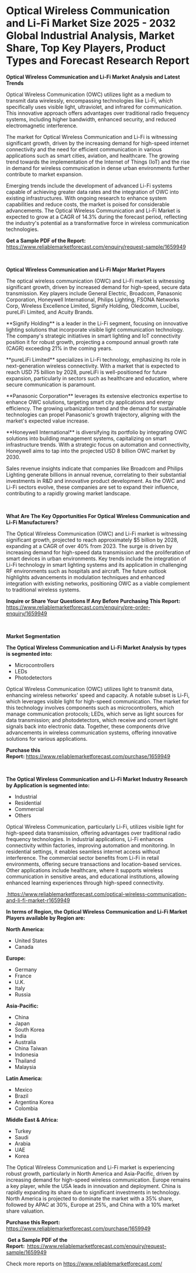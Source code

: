 <p><h1>Optical Wireless Communication and Li-Fi Market Size 2025 - 2032 Global Industrial Analysis, Market Share, Top Key Players, Product Types and Forecast Research Report</h1></p><p><strong>Optical Wireless Communication and Li-Fi Market Analysis and Latest Trends</strong></p>
<p><p>Optical Wireless Communication (OWC) utilizes light as a medium to transmit data wirelessly, encompassing technologies like Li-Fi, which specifically uses visible light, ultraviolet, and infrared for communication. This innovative approach offers advantages over traditional radio frequency systems, including higher bandwidth, enhanced security, and reduced electromagnetic interference.</p><p>The market for Optical Wireless Communication and Li-Fi is witnessing significant growth, driven by the increasing demand for high-speed internet connectivity and the need for efficient communication in various applications such as smart cities, aviation, and healthcare. The growing trend towards the implementation of the Internet of Things (IoT) and the rise in demand for wireless communication in dense urban environments further contribute to market expansion.</p><p>Emerging trends include the development of advanced Li-Fi systems capable of achieving greater data rates and the integration of OWC into existing infrastructures. With ongoing research to enhance system capabilities and reduce costs, the market is poised for considerable advancements. The Optical Wireless Communication and Li-Fi Market is expected to grow at a CAGR of 14.3% during the forecast period, reflecting the industry's potential as a transformative force in wireless communication technologies.</p></p>
<p><strong>Get a Sample PDF of the Report:&nbsp;</strong> <a href="https://www.reliablemarketforecast.com/enquiry/request-sample/1659949?utm_campaign=1888&utm_medium=2&utm_source=Github&utm_content=ia&utm_term=17012025&utm_id=optical-wireless-communication-and-li-fi">https://www.reliablemarketforecast.com/enquiry/request-sample/1659949</a></p>
<p>&nbsp;</p>
<p><strong>Optical Wireless Communication and Li-Fi Major Market Players</strong></p>
<p><p>The optical wireless communication (OWC) and Li-Fi market is witnessing significant growth, driven by increased demand for high-speed, secure data transmission. Key players include General Electric, Broadcom, Panasonic Corporation, Honeywell International, Philips Lighting, FSONA Networks Corp, Wireless Excellence Limited, Signify Holding, Oledcomm, Lucibel, pureLiFi Limited, and Acuity Brands.</p><p>**Signify Holding** is a leader in the Li-Fi segment, focusing on innovative lighting solutions that incorporate visible light communication technology. The company's strategic initiatives in smart lighting and IoT connectivity position it for robust growth, projecting a compound annual growth rate (CAGR) exceeding 21% in the coming years.</p><p>**pureLiFi Limited** specializes in Li-Fi technology, emphasizing its role in next-generation wireless connectivity. With a market that is expected to reach USD 75 billion by 2028, pureLiFi is well-positioned for future expansion, particularly in sectors such as healthcare and education, where secure communication is paramount.</p><p>**Panasonic Corporation** leverages its extensive electronics expertise to enhance OWC solutions, targeting smart city applications and energy efficiency. The growing urbanization trend and the demand for sustainable technologies can propel Panasonic's growth trajectory, aligning with the market's expected value increase.</p><p>**Honeywell International** is diversifying its portfolio by integrating OWC solutions into building management systems, capitalizing on smart infrastructure trends. With a strategic focus on automation and connectivity, Honeywell aims to tap into the projected USD 8 billion OWC market by 2030.</p><p>Sales revenue insights indicate that companies like Broadcom and Philips Lighting generate billions in annual revenue, correlating to their substantial investments in R&D and innovative product development. As the OWC and Li-Fi sectors evolve, these companies are set to expand their influence, contributing to a rapidly growing market landscape.</p></p>
<p>&nbsp;</p>
<p><strong>What Are The Key Opportunities For Optical Wireless Communication and Li-Fi Manufacturers?</strong></p>
<p><p>The Optical Wireless Communication (OWC) and Li-Fi market is witnessing significant growth, projected to reach approximately $5 billion by 2028, expanding at a CAGR of over 40% from 2023. The surge is driven by increasing demand for high-speed data transmission and the proliferation of smart devices in urban environments. Key trends include the integration of Li-Fi technology in smart lighting systems and its application in challenging RF environments such as hospitals and aircraft. The future outlook highlights advancements in modulation techniques and enhanced integration with existing networks, positioning OWC as a viable complement to traditional wireless systems.</p></p>
<p><strong>Inquire or Share Your Questions If Any Before Purchasing This Report:</strong> <a href="https://www.reliablemarketforecast.com/enquiry/pre-order-enquiry/1659949?utm_campaign=1888&utm_medium=2&utm_source=Github&utm_content=ia&utm_term=17012025&utm_id=optical-wireless-communication-and-li-fi">https://www.reliablemarketforecast.com/enquiry/pre-order-enquiry/1659949</a></p>
<p>&nbsp;</p>
<p><strong>Market Segmentation</strong></p>
<p><strong>The Optical Wireless Communication and Li-Fi Market Analysis by types is segmented into:</strong></p>
<p><ul><li>Microcontrollers</li><li>LEDs</li><li>Photodetectors</li></ul></p>
<p><p>Optical Wireless Communication (OWC) utilizes light to transmit data, enhancing wireless networks' speed and capacity. A notable subset is Li-Fi, which leverages visible light for high-speed communication. The market for this technology involves components such as microcontrollers, which manage communication protocols; LEDs, which serve as light sources for data transmission; and photodetectors, which receive and convert light signals back into electronic data. Together, these components drive advancements in wireless communication systems, offering innovative solutions for various applications.</p></p>
<p><strong>Purchase this Report:&nbsp;</strong><a href="https://www.reliablemarketforecast.com/purchase/1659949?utm_campaign=1888&utm_medium=2&utm_source=Github&utm_content=ia&utm_term=17012025&utm_id=optical-wireless-communication-and-li-fi">https://www.reliablemarketforecast.com/purchase/1659949</a></p>
<p>&nbsp;</p>
<p><strong>The Optical Wireless Communication and Li-Fi Market Industry Research by Application is segmented into:</strong></p>
<p><ul><li>Industrial</li><li>Residential</li><li>Commercial</li><li>Others</li></ul></p>
<p><p>Optical Wireless Communication, particularly Li-Fi, utilizes visible light for high-speed data transmission, offering advantages over traditional radio frequency technologies. In industrial applications, Li-Fi enhances connectivity within factories, improving automation and monitoring. In residential settings, it enables seamless internet access without interference. The commercial sector benefits from Li-Fi in retail environments, offering secure transactions and location-based services. Other applications include healthcare, where it supports wireless communication in sensitive areas, and educational institutions, allowing enhanced learning experiences through high-speed connectivity.</p></p>
<p><a href="https://www.reliablemarketforecast.com/optical-wireless-communication-and-li-fi-market-r1659949?utm_campaign=1888&utm_medium=2&utm_source=Github&utm_content=ia&utm_term=17012025&utm_id=optical-wireless-communication-and-li-fi">&nbsp;https://www.reliablemarketforecast.com/optical-wireless-communication-and-li-fi-market-r1659949</a></p>
<p><strong>In terms of Region, the Optical Wireless Communication and Li-Fi Market Players available by Region are:</strong></p>
<p>
    <p> <strong> North America: </strong>
        <ul>
            <li>United States</li>
            <li>Canada</li>
        </ul>
        </p> 
    <p> <strong> Europe: </strong>
        <ul>
            <li>Germany</li>
            <li>France</li>
            <li>U.K.</li>
            <li>Italy</li>
            <li>Russia</li>
        </ul>
        </p> 
    <p> <strong> Asia-Pacific: </strong>
        <ul>
            <li>China</li>
            <li>Japan</li>
            <li>South Korea</li>
            <li>India</li>
            <li>Australia</li>
            <li>China Taiwan</li>
            <li>Indonesia</li>
            <li>Thailand</li>
            <li>Malaysia</li>
        </ul>
        </p> 
    <p> <strong> Latin America: </strong>
        <ul>
            <li>Mexico</li>
            <li>Brazil</li>
            <li>Argentina Korea</li>
            <li>Colombia</li>
        </ul>
        </p> 
    <p> <strong> Middle East & Africa: </strong>
        <ul>
            <li>Turkey</li>
            <li>Saudi</li>
            <li>Arabia</li>
            <li>UAE</li>
            <li>Korea</li>
        </ul>
    </p>
    </p>
<p><p>The Optical Wireless Communication and Li-Fi market is experiencing robust growth, particularly in North America and Asia-Pacific, driven by increasing demand for high-speed wireless communication. Europe remains a key player, while the USA leads in innovation and deployment. China is rapidly expanding its share due to significant investments in technology. North America is projected to dominate the market with a 35% share, followed by APAC at 30%, Europe at 25%, and China with a 10% market share valuation.</p></p>
<p><strong>Purchase this Report: </strong><a href="https://www.reliablemarketforecast.com/purchase/1659949?utm_campaign=1888&utm_medium=2&utm_source=Github&utm_content=ia&utm_term=17012025&utm_id=optical-wireless-communication-and-li-fi">https://www.reliablemarketforecast.com/purchase/1659949</a></p>
<p>&nbsp;<strong>Get a Sample PDF of the Report:&nbsp;&nbsp;</strong><a href="https://www.reliablemarketforecast.com/enquiry/request-sample/1659949?utm_campaign=1888&utm_medium=2&utm_source=Github&utm_content=ia&utm_term=17012025&utm_id=optical-wireless-communication-and-li-fi">https://www.reliablemarketforecast.com/enquiry/request-sample/1659949</a></p>
<p><strong></strong></p>
<p>Check more reports on <a href="https://www.reliablemarketforecast.com/?utm_campaign=1888&utm_medium=2&utm_source=Github&utm_content=ia&utm_term=17012025&utm_id=optical-wireless-communication-and-li-fi">https://www.reliablemarketforecast.com/</a></p>